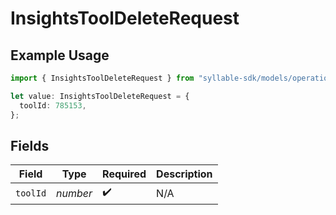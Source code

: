 # InsightsToolDeleteRequest

## Example Usage

```typescript
import { InsightsToolDeleteRequest } from "syllable-sdk/models/operations";

let value: InsightsToolDeleteRequest = {
  toolId: 785153,
};
```

## Fields

| Field              | Type               | Required           | Description        |
| ------------------ | ------------------ | ------------------ | ------------------ |
| `toolId`           | *number*           | :heavy_check_mark: | N/A                |